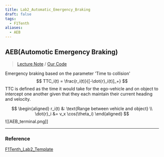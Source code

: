 ```yaml
---
title: Lab2_Automatic_Emergency_Braking
draft: false
tags:
  - F1Tenth
aliases:
  - AEB
---
```

## AEB(Automotic Emergency Braking)
> [Lecture Note](https://docs.google.com/presentation/d/1HQSLPLE-fZ3EN-9PyqMd7-ti7JSLKL7qlrouGFEprU0/edit#slide=id.g10a2bc3b756_0_295) / [Our Code](https://github.com/thejourneyofbabo/f1sim_ws/tree/master/src/lecture_ws/f1tenth_lab2_aeb)

Emergency braking based on the parameter 'Time to collision'
$$
TTC_i(t) = \frac{r_i(t)}{[-\dot{r}_i(t)]_+}
$$
TTC is defined as the time it would take for the ego-vehicle and on object to intercept one another given that they each maintain their current heading and velocity.

$$
\begin{aligned}
r_i(t) &: \text{Range between vehicle and object} \\
\dot{r}_i &= v_x \cos(\theta_i)
\end{aligned}
$$
![[AEB_terminal.png]]


---
### Reference
[F1Tenth_Lab2_Template](https://github.com/f1tenth/f1tenth_lab2_template)
